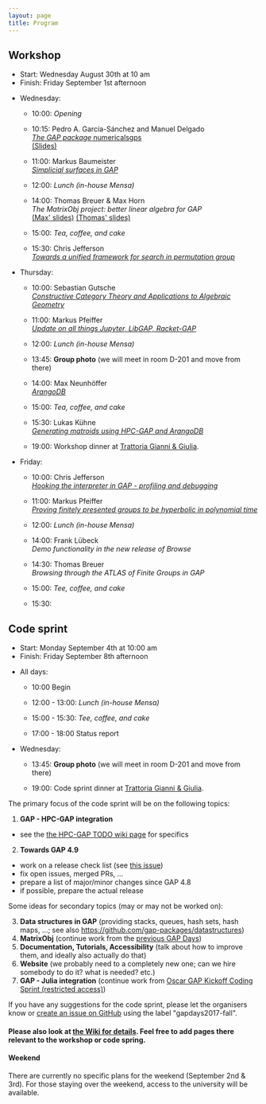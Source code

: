 ```yaml
---
layout: page
title: Program
---
```



## Workshop
* Start: Wednesday August 30th at 10 am
* Finish: Friday September 1st afternoon

- Wednesday:
  - 10:00: *Opening*
  - 10:15:
           Pedro A. García-Sánchez and Manuel Delgado <br>
           [*The GAP package* numericalsgps](/gapdays2017-fall/abstracts/numericalsgps) <br>
           [(Slides)](/gapdays2017-fall/slides/slides-numericalsgps-siegen.html)
  - 11:00:
           Markus Baumeister <br>
           [*Simplicial surfaces in GAP*](/gapdays2017-fall/abstracts/SimplicialSurfaces.pdf)

  - 12:00: *Lunch (in-house Mensa)*
  
  - 14:00:
           Thomas Breuer & Max Horn <br>
           *The MatrixObj project: better linear algebra for GAP* <br>
           [(Max' slides)](/gapdays2017-fall/slides/slides-Horn-MatrixObj.html)
           [(Thomas' slides)](/gapdays2017-fall/slides/Breuer-matrixobj.pdf)
  - 15:00: *Tea, coffee, and cake*
  - 15:30:
           Chris Jefferson <br>
           [*Towards a unified framework for search in permutation group*](/gapdays2017-fall/abstracts/permutations)

- Thursday:
  - 10:00:
           Sebastian Gutsche <br>
           [*Constructive Category Theory and Applications to Algebraic Geometry*](/gapdays2017-fall/abstracts/CAP)
  - 11:00:
            Markus Pfeiffer <br>
           [*Update on all things Jupyter, LibGAP, Racket-GAP*](/gapdays2017-fall/abstracts/Jupyter)

  - 12:00: *Lunch (in-house Mensa)*
  
  - 13:45:  __Group photo__ (we will meet in room D-201 and move from there)
  
  - 14:00:
           Max Neunhöffer <br>
           [*ArangoDB*](/gapdays2017-fall/abstracts/ArangoDB)
  - 15:00: *Tea, coffee, and cake*
  - 15:30:
           Lukas Kühne <br>
           [*Generating matroids using HPC-GAP and ArangoDB*](/gapdays2017-fall/abstracts/matroids)

  - 19:00:  Workshop dinner at [Trattoria Gianni & Giulia](http://trattoria-gianni-giulia.de/?page_id=35).
		 
- Friday:
  - 10:00:
           Chris Jefferson <br>
           [*Hooking the interpreter in GAP - profiling and debugging*](/gapdays2017-fall/abstracts/profiling)
  - 11:00:
           Markus Pfeiffer <br>
           [*Proving finitely presented groups to be hyperbolic in polynomial time*](/gapdays2017-fall/abstracts/FP)

  - 12:00: *Lunch (in-house Mensa)*
  
  - 14:00: Frank Lübeck <br>
           *Demo functionality in the new release of Browse*
  - 14:30: Thomas Breuer <br>
           *Browsing through the ATLAS of Finite Groups in GAP*
  - 15:00: *Tee, coffee, and cake*
  - 15:30:

<!--
The focus of the workshop will be on presenting research and development related to GAP. __Please submit proposals__ (e.g., topics you want to see covered, or title of a talk you could give) to the organisers (<gapdays2017-fall@gapdays.de>).
-->

## Code sprint
* Start: Monday September 4th at 10:00 am
* Finish: Friday September 8th afternoon

- All days:
  - 10:00 Begin
  
  - 12:00 - 13:00: *Lunch (in-house Mensa)*
  
  - 15:00 - 15:30: *Tee, coffee, and cake*

  - 17:00 - 18:00 Status report

- Wednesday:
  - 13:45:         __Group photo__ (we will meet in room D-201 and move from there)
  
  - 19:00:         Code sprint dinner at [Trattoria Gianni & Giulia](http://trattoria-gianni-giulia.de/?page_id=35).

The primary focus of the code sprint will be on the following topics:

1. __GAP - HPC-GAP integration__
  - see the [the HPC-GAP TODO wiki page](https://github.com/gap-system/gap/wiki/HPC-GAP-TODO) for specifics
2. __Towards GAP 4.9__
  - work on a release check list (see [this issue](https://github.com/gap-system/gap/issues/1477))
  - fix open issues, merged PRs, ...
  - prepare a list of major/minor changes since GAP 4.8
  - if possible, prepare the actual release

Some ideas for secondary topics (may or may not be worked on):

3. __Data structures in GAP__ (providing stacks, queues, hash sets, hash maps, ...; see also <https://github.com/gap-packages/datastructures>)
4. __MatrixObj__ (continue work from the [previous GAP Days](http://gapdays.de/gapdays2017-spring/10_topic/))
5. __Documentation, Tutorials, Accessibility__ (talk about how to improve them, and ideally also actually do that)
6. __Website__ (we probably need to a completely new one; can we hire somebody to do it? what is needed? etc.)
4. __GAP - Julia integration__ (continue work from [Oscar GAP Kickoff Coding Sprint (restricted access)](https://github.com/oscar-system/OSCAR/wiki/Oscar-GAP-Kickoff-Coding-Sprint))

If you have any suggestions for the code sprint, please let the organisers know or [create an issue on GitHub](https://github.com/gap-system/gap/issues) using the label "gapdays2017-fall".


#### Please also look at [the Wiki for details](https://github.com/gapdays/gapdays2017-fall/wiki). Feel free to add pages there relevant to the workshop or code spring.

#### Weekend
There are currently no specific plans for the weekend (September 2nd & 3rd). For those staying over the weekend, access to the university will be available.
